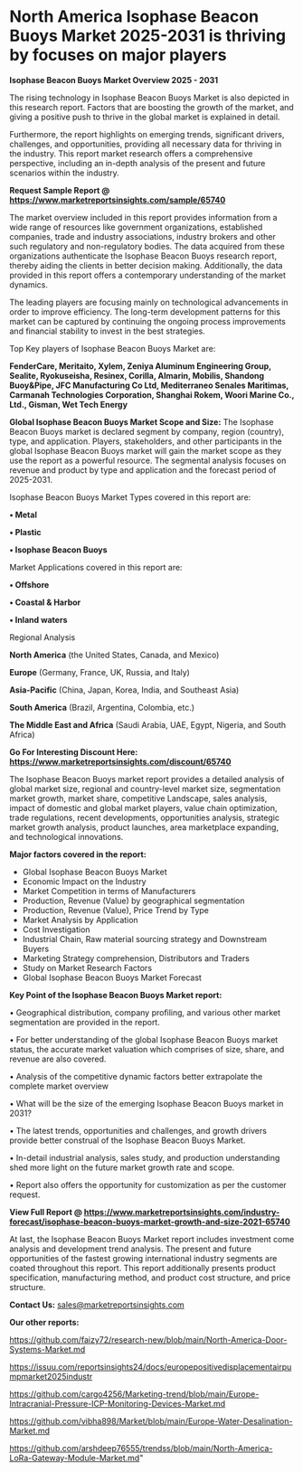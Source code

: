 # North America Isophase Beacon Buoys Market 2025-2031 is thriving by focuses on major players

<Strong> Isophase Beacon Buoys Market Overview 2025 - 2031</strong>

The rising technology in Isophase Beacon Buoys Market is also depicted in this research report. Factors that are boosting the growth of the market, and giving a positive push to thrive in the global market is explained in detail.

Furthermore, the report highlights on emerging trends, significant drivers, challenges, and opportunities, providing all necessary data for thriving in the industry. This report market research offers a comprehensive perspective, including an in-depth analysis of the present and future scenarios within the industry.

<strong>Request Sample Report @ <a href=https://www.marketreportsinsights.com/sample/65740>https://www.marketreportsinsights.com/sample/65740</a></strong>

The market overview included in this report provides information from a wide range of resources like government organizations, established companies, trade and industry associations, industry brokers and other such regulatory and non-regulatory bodies. The data acquired from these organizations authenticate the Isophase Beacon Buoys research report, thereby aiding the clients in better decision making. Additionally, the data provided in this report offers a contemporary understanding of the market dynamics.

The leading players are focusing mainly on technological advancements in order to improve efficiency. The long-term development patterns for this market can be captured by continuing the ongoing process improvements and financial stability to invest in the best strategies.

Top Key players of Isophase Beacon Buoys Market are:

<strong>FenderCare, Meritaito, Xylem, Zeniya Aluminum Engineering Group, Sealite, Ryokuseisha, Resinex, Corilla, Almarin, Mobilis, Shandong Buoy&Pipe, JFC Manufacturing Co Ltd, Mediterraneo Senales Maritimas, Carmanah Technologies Corporation, Shanghai Rokem, Woori Marine Co., Ltd., Gisman, Wet Tech Energy</strong>

<strong><b>Global Isophase Beacon Buoys Market Scope and Size:</b></strong>
The Isophase Beacon Buoys market is declared segment by company, region (country), type, and application. Players, stakeholders, and other participants in the global Isophase Beacon Buoys market will gain the market scope as they use the report as a powerful resource. The segmental analysis focuses on revenue and product by type and application and the forecast period of 2025-2031.

Isophase Beacon Buoys Market Types covered in this report are:

<strong>• Metal

• Plastic

• Isophase Beacon Buoys</strong>

Market Applications covered in this report are:

<strong>• Offshore

• Coastal & Harbor

• Inland waters</strong> 

Regional Analysis

<strong>North America</strong> (the United States, Canada, and Mexico)

<strong>Europe</strong> (Germany, France, UK, Russia, and Italy)

<strong>Asia-Pacific</strong> (China, Japan, Korea, India, and Southeast Asia)

<strong>South America</strong> (Brazil, Argentina, Colombia, etc.)

<strong>The Middle East and Africa</strong> (Saudi Arabia, UAE, Egypt, Nigeria, and South Africa)

<strong>Go For Interesting Discount Here: <a href=https://www.marketreportsinsights.com/discount/65740>https://www.marketreportsinsights.com/discount/65740</a></strong>

The Isophase Beacon Buoys market report provides a detailed analysis of global market size, regional and country-level market size, segmentation market growth, market share, competitive Landscape, sales analysis, impact of domestic and global market players, value chain optimization, trade regulations, recent developments, opportunities analysis, strategic market growth analysis, product launches, area marketplace expanding, and technological innovations.

<strong><b>Major factors covered in the report:</b></strong>
<ul>
  <li>Global Isophase Beacon Buoys Market </li>
  <li>Economic Impact on the Industry</li>
  <li>Market Competition in terms of Manufacturers</li>
  <li>Production, Revenue (Value) by geographical segmentation</li>
  <li>Production, Revenue (Value), Price Trend by Type</li>
  <li>Market Analysis by Application</li>
  <li>Cost Investigation</li>
  <li>Industrial Chain, Raw material sourcing strategy and Downstream Buyers</li>
  <li>Marketing Strategy comprehension, Distributors and Traders</li>
  <li>Study on Market Research Factors</li>
  <li>Global Isophase Beacon Buoys Market Forecast</li>
</ul>

<strong><b>Key Point of the Isophase Beacon Buoys Market report:</b></strong>

• Geographical distribution, company profiling, and various other market segmentation are provided in the report.

• For better understanding of the global Isophase Beacon Buoys market status, the accurate market valuation which comprises of size, share, and revenue are also covered.

• Analysis of the competitive dynamic factors better extrapolate the complete market overview

• What will be the size of the emerging Isophase Beacon Buoys market in 2031?

• The latest trends, opportunities and challenges, and growth drivers provide better construal of the Isophase Beacon Buoys Market.

• In-detail industrial analysis, sales study, and production understanding shed more light on the future market growth rate and scope.

• Report also offers the opportunity for customization as per the customer request.

<strong><b>View Full Report @ <a href=https://www.marketreportsinsights.com/industry-forecast/isophase-beacon-buoys-market-growth-and-size-2021-65740>https://www.marketreportsinsights.com/industry-forecast/isophase-beacon-buoys-market-growth-and-size-2021-65740</a></b></strong>


At last, the Isophase Beacon Buoys Market report includes investment come analysis and development trend analysis. The present and future opportunities of the fastest growing international industry segments are coated throughout this report. This report additionally presents product specification, manufacturing method, and product cost structure, and price structure.

<strong>Contact Us:</strong>
sales@marketreportsinsights.com

<strong>Our other reports:</strong>

<a href=https://github.com/faizy72/research-new/blob/main/North-America-Door-Systems-Market.md>https://github.com/faizy72/research-new/blob/main/North-America-Door-Systems-Market.md</a>

<a href=https://issuu.com/reportsinsights24/docs/europepositivedisplacementairpumpmarket2025industr>https://issuu.com/reportsinsights24/docs/europepositivedisplacementairpumpmarket2025industr</a>

<a href=https://github.com/cargo4256/Marketing-trend/blob/main/Europe-Intracranial-Pressure-ICP-Monitoring-Devices-Market.md>https://github.com/cargo4256/Marketing-trend/blob/main/Europe-Intracranial-Pressure-ICP-Monitoring-Devices-Market.md</a>

<a href=https://github.com/vibha898/Market/blob/main/Europe-Water-Desalination-Market.md>https://github.com/vibha898/Market/blob/main/Europe-Water-Desalination-Market.md</a>

<a href=https://github.com/arshdeep76555/trendss/blob/main/North-America-LoRa-Gateway-Module-Market.md>https://github.com/arshdeep76555/trendss/blob/main/North-America-LoRa-Gateway-Module-Market.md</a>"
